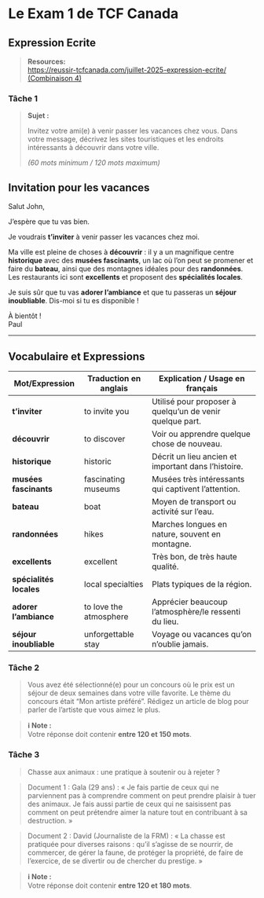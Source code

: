 # Le Exam 1  de TCF Canada

## Expression Ecrite

> **Resources:**  
> [https://reussir-tcfcanada.com/juillet-2025-expression-ecrite/ (Combinaison 4)](https://reussir-tcfcanada.com/juillet-2025-expression-ecrite/)

### Tâche 1

> **Sujet :**
>
> Invitez votre ami(e) à venir passer les vacances chez vous. Dans votre message, décrivez les sites touristiques et les endroits intéressants à découvrir dans votre ville.
>
> *(60 mots minimum / 120 mots maximum)*

## Invitation pour les vacances

Salut John,  

J’espère que tu vas bien.

Je voudrais **t’inviter** à venir passer les vacances chez moi.

Ma ville est pleine de choses à **découvrir** : il y a un magnifique centre **historique** avec des **musées fascinants**, un lac où l’on peut se promener et faire du **bateau**, ainsi que des montagnes idéales pour des **randonnées**.  
Les restaurants ici sont **excellents** et proposent des **spécialités locales**.  

Je suis sûr que tu vas **adorer l’ambiance** et que tu passeras un **séjour inoubliable**. Dis-moi si tu es disponible !  

À bientôt !  
Paul

---

## Vocabulaire et Expressions

| Mot/Expression          | Traduction en anglais  | Explication / Usage en français                          |
| ----------------------- | ---------------------- | -------------------------------------------------------- |
| **t’inviter**           | to invite you          | Utilisé pour proposer à quelqu’un de venir quelque part. |
| **découvrir**           | to discover            | Voir ou apprendre quelque chose de nouveau.              |
| **historique**          | historic               | Décrit un lieu ancien et important dans l’histoire.      |
| **musées fascinants**   | fascinating museums    | Musées très intéressants qui captivent l’attention.      |
| **bateau**              | boat                   | Moyen de transport ou activité sur l’eau.                |
| **randonnées**          | hikes                  | Marches longues en nature, souvent en montagne.          |
| **excellents**          | excellent              | Très bon, de très haute qualité.                         |
| **spécialités locales** | local specialties      | Plats typiques de la région.                             |
| **adorer l’ambiance**   | to love the atmosphere | Apprécier beaucoup l’atmosphère/le ressenti du lieu.     |
| **séjour inoubliable**  | unforgettable stay     | Voyage ou vacances qu’on n’oublie jamais.                |


### Tâche 2

> Vous avez été sélectionné(e) pour un concours où le prix est un séjour de deux semaines dans votre ville favorite. Le thème du concours était “Mon artiste préféré”. Rédigez un article de blog pour parler de l’artiste que vous aimez le plus.

> **ℹ️ Note :**  
> Votre réponse doit contenir **entre 120 et 150 mots**.





### Tâche 3

> Chasse aux animaux : une pratique à soutenir ou à rejeter ?

> Document 1 :
> Gala (29 ans) : « Je fais partie de ceux qui ne parviennent pas à comprendre comment on peut prendre plaisir à tuer des animaux. Je fais aussi partie de ceux qui ne saisissent pas comment on peut prétendre aimer la nature tout en contribuant à sa destruction. »

> Document 2 :
> David (Journaliste de la FRM) : « La chasse est pratiquée pour diverses raisons : qu’il s’agisse de se nourrir, de commercer, de gérer la faune, de protéger la propriété, de faire de l’exercice, de se divertir ou de chercher du prestige. »

> **ℹ️ Note :**  
> Votre réponse doit contenir **entre 120 et 180 mots**.






